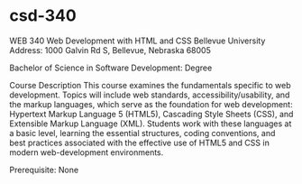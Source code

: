 # csd-340
WEB 340 Web Development with HTML and CSS
Bellevue University
Address: 1000 Galvin Rd S, Bellevue, Nebraska 68005 

Bachelor of Science in Software Development: Degree

Course Description
This course examines the fundamentals specific to web development. Topics will include web standards, accessibility/usability, and the markup languages, which serve as the foundation for web development: Hypertext Markup Language 5 (HTML5), Cascading Style Sheets (CSS), and Extensible Markup Language (XML). Students work with these languages at a basic level, learning the essential structures, coding conventions, and best practices associated with the effective use of HTML5 and CSS in modern web-development environments.

Prerequisite: None
